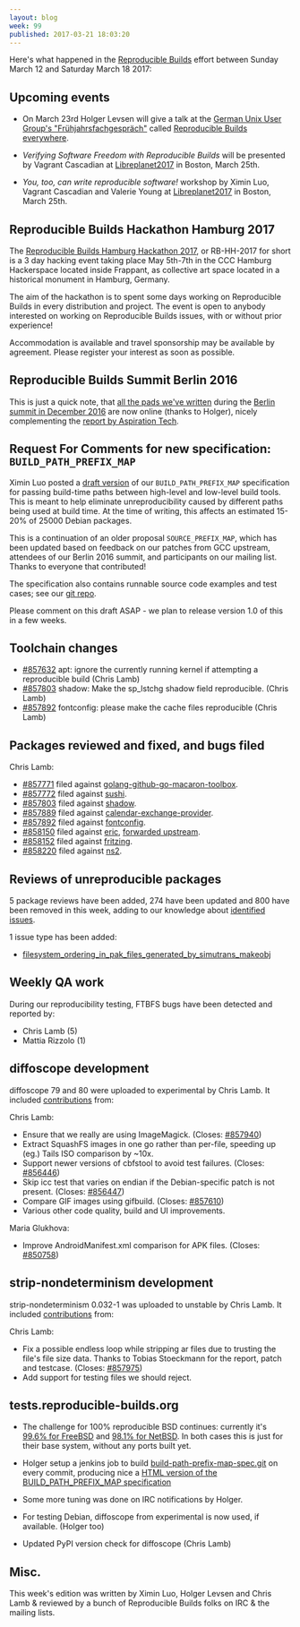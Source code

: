 ```yaml
---
layout: blog
week: 99
published: 2017-03-21 18:03:20
---
```


Here's what happened in the [Reproducible
Builds](https://reproducible-builds.org) effort between Sunday March 12 and
Saturday March 18 2017:

Upcoming events
---------------

* On March 23rd Holger Levsen will give a talk at the [German Unix User Group's "Frühjahrsfachgespräch"](http://www.guug.de/veranstaltungen/ffg2017/) called [Reproducible Builds everywhere](http://www.guug.de/adm/ffg-pk/abstracts.html#4_5_2).

* *Verifying Software Freedom with Reproducible Builds* will be presented
by Vagrant Cascadian at
[Libreplanet2017](https://www.libreplanet.org/2017/) in Boston, March
25th.

* *You, too, can write reproducible software!* workshop by Ximin Luo,
Vagrant Cascadian and Valerie Young at
[Libreplanet2017](https://www.libreplanet.org/2017/) in Boston, March
25th.


Reproducible Builds Hackathon Hamburg 2017
------------------------------------------

The [Reproducible Builds Hamburg Hackathon
2017](https://wiki.debian.org/ReproducibleBuilds/HamburgHackathon2017), or
RB-HH-2017 for short is a 3 day hacking event taking place May 5th-7th in the CCC Hamburg
Hackerspace located inside Frappant, as collective art space located in a
historical monument in Hamburg, Germany.

The aim of the hackathon is to spent some days working on Reproducible Builds
in every distribution and project. The event is open to anybody interested on
working on Reproducible Builds issues, with or without prior experience!

Accommodation is available and travel sponsorship may be available by agreement.
Please register your interest as soon as possible.


Reproducible Builds Summit Berlin 2016
--------------------------------------

This is just a quick note, that [all the pads we've
written](https://reproducible-builds.org/events/berlin2016/agenda/) during the
[Berlin summit in December
2016](https://reproducible-builds.org/events/berlin2016/) are now online
(thanks to Holger), nicely complementing the [report by Aspiration
Tech](https://reproducible-builds.org/files/ReproducibleBuildsSummitIIReport.pdf).


Request For Comments for new specification: `BUILD_PATH_PREFIX_MAP`
-------------------------------------------------------------------

Ximin Luo posted a [draft
version](https://reproducible-builds.org/specs/build-path-prefix-map/) of our
`BUILD_PATH_PREFIX_MAP` specification for passing build-time paths between
high-level and low-level build tools. This is meant to help eliminate
unreproducibility caused by different paths being used at build time. At the
time of writing, this affects an estimated 15-20% of 25000 Debian packages.

This is a continuation of an older proposal `SOURCE_PREFIX_MAP`, which has been
updated based on feedback on our patches from GCC upstream, attendees of our
Berlin 2016 summit, and participants on our mailing list. Thanks to everyone
that contributed!

The specification also contains runnable source code examples and test cases;
see our [git
repo](https://salsa.debian.org/reproducible-builds/build-path-prefix-map-spec.git/).

Please comment on this draft ASAP - we plan to release version 1.0 of this in a
few weeks.


Toolchain changes
-----------------

* [#857632](https://bugs.debian.org/857632) apt: ignore the currently running kernel if attempting a reproducible build (Chris Lamb)
* [#857803](https://bugs.debian.org/857803) shadow: Make the sp\_lstchg shadow field reproducible. (Chris Lamb)
* [#857892](https://bugs.debian.org/857892) fontconfig: please make the cache files reproducible (Chris Lamb)


Packages reviewed and fixed, and bugs filed
-------------------------------------------

Chris Lamb:

* [#857771](https://bugs.debian.org/857771) filed against [golang-github-go-macaron-toolbox](https://tracker.debian.org/pkg/golang-github-go-macaron-toolbox).
* [#857772](https://bugs.debian.org/857772) filed against [sushi](https://tracker.debian.org/pkg/sushi).
* [#857803](https://bugs.debian.org/857803) filed against [shadow](https://tracker.debian.org/pkg/shadow).
* [#857889](https://bugs.debian.org/857889) filed against [calendar-exchange-provider](https://tracker.debian.org/pkg/calendar-exchange-provider).
* [#857892](https://bugs.debian.org/857892) filed against [fontconfig](https://tracker.debian.org/pkg/fontconfig).
* [#858150](https://bugs.debian.org/858150) filed against [eric](https://tracker.debian.org/pkg/eric), [forwarded
  upstream](https://die-offenbachs.homelinux.org/issues/issue230).
* [#858152](https://bugs.debian.org/858152) filed against [fritzing](https://tracker.debian.org/pkg/fritzing).
* [#858220](https://bugs.debian.org/858220) filed against [ns2](https://tracker.debian.org/pkg/ns2).


Reviews of unreproducible packages
----------------------------------

5 package reviews have been added, 274 have been updated and 800 have been
removed in this week, adding to our knowledge about [identified
issues](https://tests.reproducible-builds.org/debian/index_issues.html).

1 issue type has been added:

- [filesystem_ordering_in_pak_files_generated_by_simutrans_makeobj](https://tests.reproducible-builds.org/issues/unstable/filesystem_ordering_in_pak_files_generated_by_simutrans_makeobj_issue.html)


Weekly QA work
--------------

During our reproducibility testing, FTBFS bugs have been detected and reported
by:

 - Chris Lamb (5)
 - Mattia Rizzolo (1)


diffoscope development
----------------------

diffoscope 79 and 80 were uploaded to experimental by Chris Lamb. It included
[contributions](https://salsa.debian.org/reproducible-builds/diffoscope/commits/80)
from:

Chris Lamb:

  - Ensure that we really are using ImageMagick. (Closes: [#857940](https://bugs.debian.org/857940))
  - Extract SquashFS images in one go rather than per-file, speeding up (eg.)
    Tails ISO comparison by ~10x.
  - Support newer versions of cbfstool to avoid test failures.
    (Closes: [#856446](https://bugs.debian.org/856446))
  - Skip icc test that varies on endian if the Debian-specific patch is not
    present. (Closes: [#856447](https://bugs.debian.org/856447))
  - Compare GIF images using gifbuild. (Closes: [#857610](https://bugs.debian.org/857610))
  - Various other code quality, build and UI improvements.

Maria Glukhova:

  - Improve AndroidManifest.xml comparison for APK files. (Closes: [#850758](https://bugs.debian.org/850758))


strip-nondeterminism development
--------------------------------

strip-nondeterminism 0.032-1 was uploaded to unstable by Chris Lamb. It
included
[contributions](https://salsa.debian.org/reproducible-builds/strip-nondeterminism/commits/debian/0.032-1)
from:

Chris Lamb:

  - Fix a possible endless loop while stripping ar files due to trusting the
    file's file size data. Thanks to Tobias Stoeckmann for the report, patch
    and testcase. (Closes: [#857975](https://bugs.debian.org/857975))
  - Add support for testing files we should reject.


tests.reproducible-builds.org
-----------------------------

* The challenge for 100% reproducible BSD continues: currently it's [99.6%
  for FreeBSD](https://tests.reproducible-builds.org/freebsd/) and [98.1% for
  NetBSD](https://tests.reproducible-builds.org/netbsd/). In both cases this
  is just for their base system, without any ports built yet.

* Holger setup a jenkins job to build
  [build-path-prefix-map-spec.git](https://salsa.debian.org/reproducible-builds/build-path-prefix-map-spec.git)
  on every commit, producing nice a [HTML version of the BUILD_PATH_PREFIX_MAP
  specification](https://reproducible-builds.org/specs/build-path-prefix-map/)

* Some more tuning was done on IRC notifications by Holger.

* For testing Debian, diffoscope from experimental is now used, if available.
  (Holger too)

* Updated PyPI version check for diffoscope (Chris Lamb)


Misc.
-----

This week's edition was written by Ximin Luo, Holger Levsen and Chris Lamb &
reviewed by a bunch of Reproducible Builds folks on IRC & the mailing lists.
